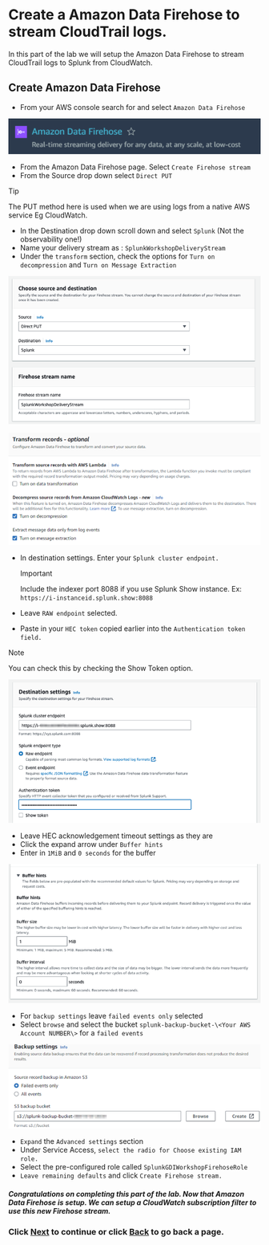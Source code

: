 # Create a Amazon Data Firehose to stream CloudTrail logs.
In this part of the lab we will setup the Amazon Data Firehose to stream CloudTrail logs to Splunk from CloudWatch. 

## Create Amazon Data Firehose
- From your AWS console search for and select `Amazon Data Firehose`

![image014](/static/20_firehose/Image014.png)

- From the Amazon Data Firehose page. Select `Create Firehose stream`
- From the Source drop down select `Direct PUT` 

>[!TIP]
>The PUT method here is used when we are using logs from a native AWS service Eg CloudWatch.


- In the Destination drop down scroll down and select `Splunk` (Not the observability one!)
- Name your delivery stream as : `SplunkWorkshopDeliveryStream`
- Under the `transform` section, check the options for  `Turn on decompression` and `Turn on Message Extraction`


![image015](/static/20_firehose/Image015.png)

![image016](/static/20_firehose/Image016.png)

- In destination settings. Enter your `Splunk cluster endpoint.`

  >[!IMPORTANT]
  >Include the indexer port 8088 if you use Splunk Show instance. Ex: `https://i-instanceid.splunk.show:8088`

- Leave `RAW endpoint` selected.
- Paste in your `HEC token` copied earlier into the `Authentication token field.`

>[!NOTE]
>You can check this by checking the Show Token option.


![image017](/static/20_firehose/Image0172.png)

- Leave HEC acknowledgement timeout settings as they are
- Click the expand arrow under `Buffer hints`
- Enter in `1MiB` and `0 seconds` for the buffer

![image023](/static/20_firehose/Image023.png)

- For `backup settings` leave `failed events only` selected
- Select `browse` and select the bucket `splunk-backup-bucket-\<Your AWS Account NUMBER\>` for a `failed events`

![image018](/static/20_firehose/Image018.png)

- `Expand` the `Advanced settings` section 
- Under Service Access, `select the radio for Choose existing IAM role.`
- Select the pre-configured role called `SplunkGDIWorkshopFirehoseRole`
- `Leave remaining defaults` and click `Create Firehose stream.`

##### Congratulations on completing this part of the lab. Now that Amazon Data Firehose is setup. We can setup a CloudWatch subscription filter to use this new Firehose stream. 

### Click <a>[Next](/content/Lab2_firehose//setup_cloudwatch_subscriptionfilter.md)</a> to continue or click <a>[Back](/content/Lab2_firehose/setup_cloudtrail.md) to go back a page.</a>